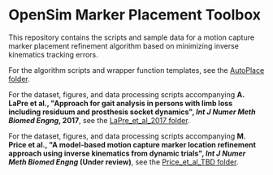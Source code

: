 # OpenSim Marker Placement Toolbox
This repository contains the scripts and sample data for a motion capture marker placement refinement algorithm based on minimizing inverse kinematics tracking errors. 

For the algorithm scripts and wrapper function templates, see the [AutoPlace folder](AutoPlace).

For the dataset, figures, and data processing scripts accompanying **A. LaPre et al., "Approach for gait analysis in persons with limb loss including residuum and prosthesis socket dynamics", ***Int J Numer Meth Biomed Engng***, 2017**, see the [LaPre_et_al_2017 folder](LaPre_et_al_2017).

For the dataset, figures, and data processing scripts accompanying **M. Price et al., "A model-based motion capture marker location refinement approach using inverse kinematics from dynamic trials", ***Int J Numer Meth Biomed Engng*** (Under review)**, see the [Price_et_al_TBD folder](Price_et_al_TBD).


